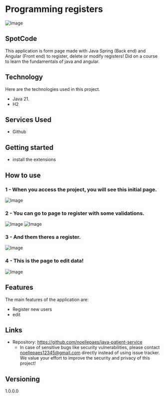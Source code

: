 # Programming registers


![Image](https://github.com/user-attachments/assets/e594b1d0-c94d-48a1-95c8-89e30a96f65f)


## SpotCode
This application is form page made with Java Spring (Back end) and Angular (Front end) to register, delete or modify registers! Did on a course to learn the fundamentals of java and angular.


## Technology 

Here are the technologies used in this project.

* Java 21.
* H2

## Services Used

* Github


## Getting started

* install the extensions

## How to use

### 1 - When you access the project, you will see this initial page.

![Image](https://github.com/user-attachments/assets/e22f88ef-c026-45e0-9b5a-48e712c0bbe9)


### 2 - You can go to page to register with some validations.

![Image](https://github.com/user-attachments/assets/706e30d7-6a48-4bca-87cc-eef9e15a8f83)
![Image](https://github.com/user-attachments/assets/af544e87-34ae-4283-967c-8bdf1e09086d)

### 3 - And them theres a register.

![Image](https://github.com/user-attachments/assets/f886f7f1-dcf4-473d-9ff5-09d9d9261411)

### 4 - This is the page to edit data!

![Image](https://github.com/user-attachments/assets/26d90ac4-961a-4907-a0b4-61e6eade7a35)



## Features

The main features of the application are:
 - Register new users
 - edit


## Links
  - Repository: https://github.com/noellepaes/java-patient-service
    - In case of sensitive bugs like security vulnerabilities, please contact
      noellepaes12345@gmail.com directly instead of using issue tracker. We value your effort
      to improve the security and privacy of this project!

  ## Versioning

  1.0.0.0

